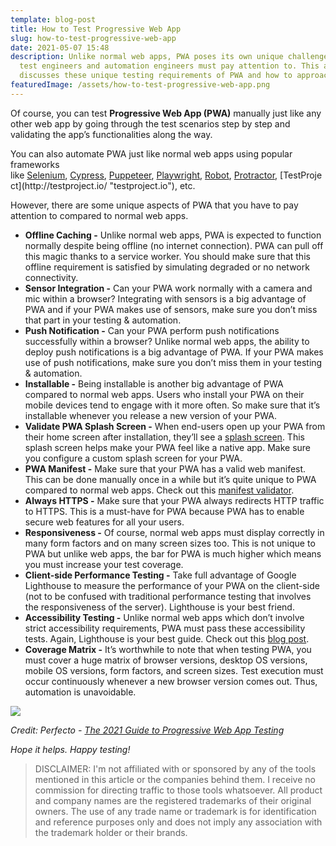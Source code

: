 ```yaml
---
template: blog-post
title: How to Test Progressive Web App
slug: how-to-test-progressive-web-app
date: 2021-05-07 15:48
description: Unlike normal web apps, PWA poses its own unique challenges that
  test engineers and automation engineers must pay attention to. This article
  discusses these unique testing requirements of PWA and how to approach them.
featuredImage: /assets/how-to-test-progressive-web-app.png
---
```

Of course, you can test **Progressive Web App (PWA)** manually just like any other web app by going through the test scenarios step by step and validating the app’s functionalities along the way. 

You can also automate PWA just like normal web apps using popular frameworks like [Selenium](http://selenium.dev/ "selenium.dev"), [Cypress](http://cypress.io/ "cypress.io"), [Puppeteer](https://developers.google.com/web/tools/puppeteer "developers.google.com"), [Playwright](https://playwright.dev/ "playwright.dev"), [Robot](https://robotframework.org/ "robotframework.org"), [Protractor](https://www.protractortest.org/ "www.protractortest.org"), [TestProject](http://testproject.io/ "testproject.io"), etc.

However, there are some unique aspects of PWA that you have to pay attention to compared to normal web apps.

* **Offline Caching -** Unlike normal web apps, PWA is expected to function normally despite being offline (no internet connection). PWA can pull off this magic thanks to a service worker. You should make sure that this offline requirement is satisfied by simulating degraded or no network connectivity.
* **Sensor Integration -** Can your PWA work normally with a camera and mic within a browser? Integrating with sensors is a big advantage of PWA and if your PWA makes use of sensors, make sure you don’t miss that part in your testing & automation.
* **Push Notification -** Can your PWA perform push notifications successfully within a browser? Unlike normal web apps, the ability to deploy push notifications is a big advantage of PWA. If your PWA makes use of push notifications, make sure you don’t miss them in your testing & automation.
* **Installable -** Being installable is another big advantage of PWA compared to normal web apps. Users who install your PWA on their mobile devices tend to engage with it more often. So make sure that it’s installable whenever you release a new version of your PWA.
* **Validate PWA Splash Screen -** When end-users open up your PWA from their home screen after installation, they’ll see a [splash screen](https://web.dev/splash-screen/ "web.dev"). This splash screen helps make your PWA feel like a native app. Make sure you configure a custom splash screen for your PWA.
* **PWA Manifest -** Make sure that your PWA has a valid web manifest. This can be done manually once in a while but it’s quite unique to PWA compared to normal web apps. Check out this [manifest validator](https://manifest-validator.appspot.com/ "manifest-validator.appspot.com").
* **Always HTTPS -** Make sure that your PWA always redirects HTTP traffic to HTTPS. This is a must-have for PWA because PWA has to enable secure web features for all your users.
* **Responsiveness -** Of course, normal web apps must display correctly in many form factors and on many screen sizes too. This is not unique to PWA but unlike web apps, the bar for PWA is much higher which means you must increase your test coverage.
* **Client-side Performance Testing -** Take full advantage of Google Lighthouse to measure the performance of your PWA on the client-side (not to be confused with traditional performance testing that involves the responsiveness of the server). Lighthouse is your best friend.
* **Accessibility Testing -** Unlike normal web apps which don’t involve strict accessibility requirements, PWA must pass these accessibility tests. Again, Lighthouse is your best guide. Check out this [blog post](https://altitudemarketing.com/blog/easy-guide-website-accessibility/ "altitudemarketing.com").
* **Coverage Matrix -** It’s worthwhile to note that when testing PWA, you must cover a huge matrix of browser versions, desktop OS versions, mobile OS versions, form factors, and screen sizes. Test execution must occur continuously whenever a new browser version comes out. Thus, automation is unavoidable.

![](https://qph.fs.quoracdn.net/main-qimg-0183ef339578774147a014df254a26f7)

*Credit: Perfecto - [The 2021 Guide to Progressive Web App Testing](https://www.perfecto.io/resources/web-app-testing "www.perfecto.io")*

*Hope it helps. Happy testing!*

> DISCLAIMER: I'm not affiliated with or sponsored by any of the tools mentioned in this article or the companies behind them. I receive no commission for directing traffic to those tools whatsoever. All product and company names are the registered trademarks of their original owners. The use of any trade name or trademark is for identification and reference purposes only and does not imply any association with the trademark holder or their brands.